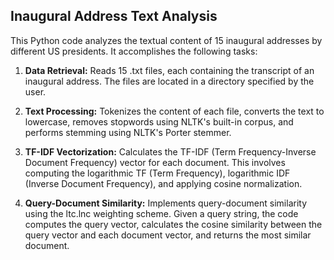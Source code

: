## Inaugural Address Text Analysis

This Python code analyzes the textual content of 15 inaugural addresses by different US presidents. It accomplishes the following tasks:

1. **Data Retrieval:** Reads 15 .txt files, each containing the transcript of an inaugural address. The files are located in a directory specified by the user.

2. **Text Processing:** Tokenizes the content of each file, converts the text to lowercase, removes stopwords using NLTK's built-in corpus, and performs stemming using NLTK's Porter stemmer.

3. **TF-IDF Vectorization:** Calculates the TF-IDF (Term Frequency-Inverse Document Frequency) vector for each document. This involves computing the logarithmic TF (Term Frequency), logarithmic IDF (Inverse Document Frequency), and applying cosine normalization.

4. **Query-Document Similarity:** Implements query-document similarity using the ltc.lnc weighting scheme. Given a query string, the code computes the query vector, calculates the cosine similarity between the query vector and each document vector, and returns the most similar document.
 
